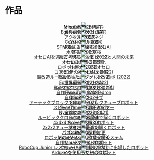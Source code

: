 # 作品




<div style="text-align:center; line-height:0;">

<div class="eye_catch">
    <a href="./minoth/">
        <img class="img" src="img/minoth.jpg"/>
        <div class="mask">
            <div class="caption">Minoth (2025-現在)<br>オセロ教授ロボット</div>
        </div>
    </a>
</div>
<div class="eye_catch">
    <a href="./egaroucid/">
        <img class="img" src="img/egaroucid.jpg"/>
        <div class="mask">
            <div class="caption">Egaroucid (2021-現在)<br>世界最強のオセロAI</div>
        </div>
    </a>
</div>
<div class="eye_catch">
    <a href="./copied_screw/">
        <img class="img" src="img/copied_screw.jpg"/>
        <div class="mask">
            <div class="caption">ネジ (2025)<br>アクリル製模造ネジ</div>
        </div>
    </a>
</div>
<div class="eye_catch">
    <a href="./cuyu_series/">
        <img class="img" src="img/cuyu_series.jpg"/>
        <div class="mask">
            <div class="caption">CuYu (2021-2024)<br>立体パズル楽器</div>
        </div>
    </a>
</div>
<div class="eye_catch">
    <a href="./cotechnology/">
        <img class="img" src="img/cotechnology.jpg"/>
        <div class="mask">
            <div class="caption">協働する技術 (2023)<br>STM32による並列オセロAI</div>
        </div>
    </a>
</div>
<div class="eye_catch">
    <a href="./winter_cherry_blossom/">
        <img class="img" src="img/winter_cherry_blossom.jpg"/>
        <div class="mask">
            <div class="caption">寒桜 (2023)<br>水引で作った寒桜</div>
        </div>
    </a>
</div>
<div class="eye_catch">
    <a href="./past_now_future/">
        <img class="img" src="img/past_now_future.jpg"/>
        <div class="mask">
            <div class="caption">過去・現在・未来 (2022)<br>オセロAIを通して考えるコンピュータと人間の未来</div>
        </div>
    </a>
</div>
<div class="eye_catch">
    <a href="./sound_of_othello/">
        <img class="img" src="img/sound_of_othello.jpg"/>
        <div class="mask">
            <div class="caption">オセロの音 (2022)<br>オセロの棋譜の音楽化</div>
        </div>
    </a>
</div>
<div class="eye_catch">
    <a href="./isevot/">
        <img class="img" src="img/isevot.jpg"/>
        <div class="mask">
            <div class="caption">Isevot (2022)<br>ロボット同士によるオセロ</div>
        </div>
    </a>
</div>
<div class="eye_catch">
    <a href="./computer_othello/">
        <img class="img" src="img/computer_othello.jpg"/>
        <div class="mask">
            <div class="caption">コンピューターオセロ (2022)<br>1980年のオセロAIを換装</div>
        </div>
    </a>
</div>
<div class="eye_catch">
    <a href="./mod_rubikscube_solver_robo/">
        <img class="img" src="img/mod_rubikscube_solver_robo.jpg"/>
        <div class="mask">
            <div class="caption">魔改造ルービックキューブソルバーロボ (2022)<br>商品化したロボットを改造</div>
        </div>
    </a>
</div>
<div class="eye_catch">
    <a href="./egaroucen/">
        <img class="img" src="img/egaroucen.jpg"/>
        <div class="mask">
            <div class="caption">Egaroucen (2021-2022)<br>世界最弱のオセロAI</div>
        </div>
    </a>
</div>
<div class="eye_catch">
    <a href="./retro_othello_ai/">
        <img class="img" src="img/retro_othello_ai.jpg"/>
        <div class="mask">
            <div class="caption">レトロオセロAI (2021-2022)<br>8bitマイコンで動かすオセロAI</div>
        </div>
    </a>
</div>
<div class="eye_catch">
    <a href="./padurong/">
        <img class="img" src="img/padurong.jpg"/>
        <div class="mask">
            <div class="caption">Padurong (2021)<br>自作Face Turn Octahedron</div>
        </div>
    </a>
</div>
<div class="eye_catch">
    <a href="./qiaoke/">
        <img class="img" src="img/qiaoke.jpg"/>
        <div class="mask">
            <div class="caption">QiaoKe (2021)<br>自作2x2x2キューブ</div>
        </div>
    </a>
</div>
<div class="eye_catch">
    <a href="./studth/">
        <img class="img" src="img/studth.jpg"/>
        <div class="mask">
            <div class="caption">Studth (2021)<br>アーテックブロックで作るルービックキューブロボット</div>
        </div>
    </a>
</div>
<div class="eye_catch">
    <a href="./nyantimer/">
        <img class="img" src="img/nyantimer.jpg"/>
        <div class="mask">
            <div class="caption">NyanTimer (2019-2021)<br>スピードキューブ専用タイマー</div>
        </div>
    </a>
</div>
<div class="eye_catch">
    <a href="./nyanclock/">
        <img class="img" src="img/nyanclock.jpg"/>
        <div class="mask">
            <div class="caption">NyanClock (2020-2021)<br>自作クロックパズル</div>
        </div>
    </a>
</div>
<div class="eye_catch">
    <a href="./solock/">
        <img class="img" src="img/solock.jpg"/>
        <div class="mask">
            <div class="caption">Solock (2020)<br>ルービッククロックを世界最速で解くロボット</div>
        </div>
    </a>
</div>
<div class="eye_catch">
    <a href="./solvour/">
        <img class="img" src="img/solvour.jpg"/>
        <div class="mask">
            <div class="caption">Solvour (2020)<br>4x4x4キューブを解くロボット</div>
        </div>
    </a>
</div>
<div class="eye_catch">
    <a href="./soltvvo/">
        <img class="img" src="img/soltvvo.jpg"/>
        <div class="mask">
            <div class="caption">Soltvvo (2020)<br>2x2x2キューブを世界最速で解くロボット</div>
        </div>
    </a>
</div>
<div class="eye_catch">
    <a href="./crange/">
        <img class="img" src="img/crange.jpg"/>
        <div class="mask">
            <div class="caption">Crange (2019)<br>パズル映像の配色変更</div>
        </div>
    </a>
</div>
<div class="eye_catch">
    <a href="./monomotion/">
        <img class="img" src="img/monomotion.jpg"/>
        <div class="mask">
            <div class="caption">MonoMotion (2017-2019)<br>ロボットのモーション作成支援システム</div>
        </div>
    </a>
</div>
<div class="eye_catch">
    <a href="./yamax/">
        <img class="img" src="img/yamax.jpg"/>
        <div class="mask">
            <div class="caption">YamaX (2014-2019)<br>自作ヒューマノイドロボット</div>
        </div>
    </a>
</div>
<div class="eye_catch">
    <a href="./yamamijuta/">
        <img class="img" src="img/yamamijuta.jpg"/>
        <div class="mask">
            <div class="caption">やまみじゅた1号 (2014)<br>RoboCup Junior レスキューA部門東東京大会に出場したロボット</div>
        </div>
    </a>
</div>
<div class="eye_catch">
    <a href="./linetracer/">
        <img class="img" src="img/linetracer.jpg"/>
        <div class="mask">
            <div class="caption">ライントレーサー (2014)<br>Arduinoを使用した初のロボット</div>
        </div>
    </a>
</div>

</div>

